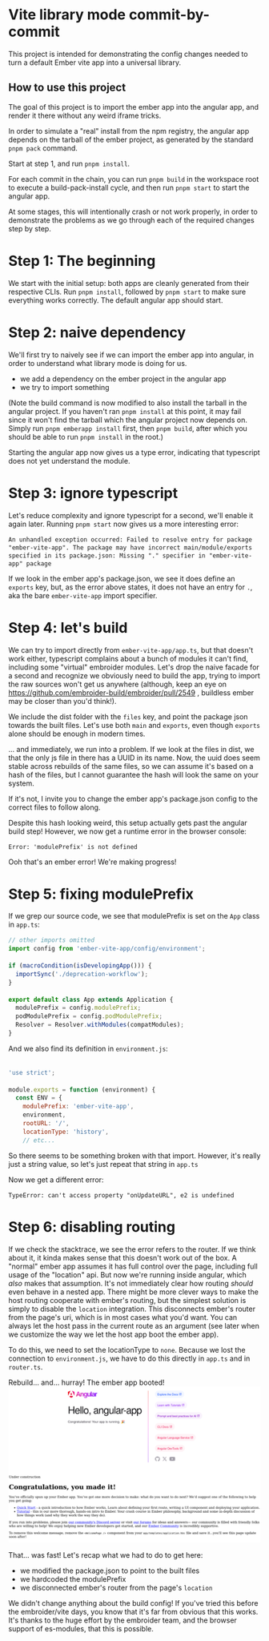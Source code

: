 # Vite library mode commit-by-commit

This project is intended for demonstrating the config changes needed to turn a default Ember vite app into a universal library.

## How to use this project

The goal of this project is to import the ember app into the angular app, and render it there without any weird iframe tricks.

In order to simulate a "real" install from the npm registry, the angular app depends on the tarball of the ember project, as generated by the standard `pnpm pack` command.

Start at step 1, and run `pnpm install`.

For each commit in the chain, you can run `pnpm build` in the workspace root to execute a build-pack-install cycle, and then run `pnpm start` to start the angular app.

At some stages, this will intentionally crash or not work properly, in order to demonstrate the problems as we go through each of the required changes step by step.

# Step 1: The beginning

We start with the initial setup: both apps are cleanly generated from their respective CLIs. Run `pnpm install`, followed by `pnpm start` to make sure everything works correctly. The default angular app should start.

# Step 2: naive dependency

We'll first try to naively see if we can import the ember app into angular, in order to understand what library mode is doing for us.

- we add a dependency on the ember project in the angular app
- we try to import something

(Note the build command is now modified to also install the tarball in the angular project. If you haven't ran `pnpm install` at this point, it may fail since it won't find the tarball which the angular project now depends on. Simply run `pnpm emberapp install` first, then `pnpm build`, after which you should be able to run `pnpm install` in the root.)

Starting the angular app now gives us a type error, indicating that typescript does not yet understand the module.

# Step 3: ignore typescript

Let's reduce complexity and ignore typescript for a second, we'll enable it again later. Running `pnpm start` now gives us a more interesting error:

```
An unhandled exception occurred: Failed to resolve entry for package "ember-vite-app". The package may have incorrect main/module/exports specified in its package.json: Missing "." specifier in "ember-vite-app" package
```


If we look in the ember app's package.json, we see it does define an `exports` key, but, as the error above states, it does not have an entry for `.`, aka the bare `ember-vite-app` import specifier.

# Step 4: let's build

We can try to import directly from `ember-vite-app/app.ts`, but that doesn't work either, typescript complains about a bunch of modules it can't find, including some "virtual" embroider modules. Let's drop the naive facade for a second and recognize we obviously need to build the app, trying to import the raw sources won't get us anywhere (although, keep an eye on https://github.com/embroider-build/embroider/pull/2549 , buildless ember may be closer than you'd think!).


We include the dist folder with the `files` key, and point the package json towards the built files. Let's use both `main` and `exports`, even though `exports` alone should be enough in modern times.

... and immediately, we run into a problem. If we look at the files in dist, we that the only js file in there has a UUID in its name. Now, the uuid does seem stable across rebuilds of the same files, so we can assume it's based on a hash of the files, but I cannot guarantee the hash will look the same on your system. 

If it's not, I invite you to change the ember app's package.json config to the correct files to follow along.

Despite this hash looking weird, this setup actually gets past the angular build step!
However, we now get a runtime error in the browser console:

```
Error: 'modulePrefix' is not defined
```

Ooh that's an ember error! We're making progress!

# Step 5: fixing modulePrefix

If we grep our source code, we see that modulePrefix is set on the `App` class in `app.ts`:


```ts
// other imports omitted
import config from 'ember-vite-app/config/environment';

if (macroCondition(isDevelopingApp())) {
  importSync('./deprecation-workflow');
}

export default class App extends Application {
  modulePrefix = config.modulePrefix;
  podModulePrefix = config.podModulePrefix;
  Resolver = Resolver.withModules(compatModules);
}
```

And we also find its definition in `environment.js`:

```js

'use strict';

module.exports = function (environment) {
  const ENV = {
    modulePrefix: 'ember-vite-app',
    environment,
    rootURL: '/',
    locationType: 'history',
    // etc...

```

So there seems to be something broken with that import. However, it's really just a string value, so let's just repeat that string in `app.ts`

Now we get a different error: 

```
TypeError: can't access property "onUpdateURL", e2 is undefined
```

# Step 6: disabling routing

If we check the stacktrace, we see the error refers to the router. If we think about it, it kinda makes sense that this doesn't work out of the box. A "normal" ember app assumes it has full control over the page, 
including full usage of the "location" api. But now we're running inside angular, which _also_ makes that assumption. It's not immediately clear how routing _should_ even behave in a nested app. There might be more clever ways to make the 
host routing cooperate with ember's routing, but the simplest solution is simply to disable the `location` integration. This disconnects ember's router from the page's uri, which is in most cases what you'd want. You can always let the host 
pass in the current route as an argument (see later when we customize the way we let the host app boot the ember app).

To do this, we need to set the locationType to `none`. Because we lost the connection to `environment.js`, we have to do this directly in `app.ts` and in `router.ts`.

Rebuild... and... hurray! The ember app booted!
![](./images/first-render.png)


That... was fast! Let's recap what we had to do to get here:

- we modified the package.json to point to the built files
- we hardcoded the modulePrefix
- we disconnected ember's router from the page's `location`

We didn't change anything about the build config! If you've tried this before the embroider/vite days, you know that it's far from obvious that this works. It's thanks to the huge effort by the embroider team, and the browser support of es-modules, that this is possible.


